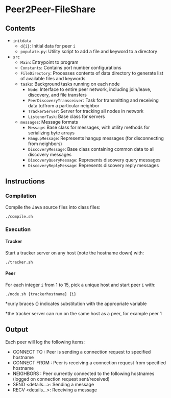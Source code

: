 # Peer2Peer-FileShare
## Contents
- `initdata`
  - `d{i}`: Initial data for peer `i`
  - `populate.py`: Utility script to add a file and keyword to a directory
- `src`
  - `Main`:
  Entrypoint to program
  - `Constants`:
  Contains port number configurations
  - `FileDirectory`:
  Processes contents of data directory to generate list of available files and keywords
  - `tasks`: Background tasks running on each node
    - `Node`: Interface to entire peer network, including join/leave, discovery, and file transfers
    - `PeerDiscoveryTransceiver`: Task for transmitting and receiving data to/from a particular neighbor
    - `TrackerServer`: Server for tracking all nodes in network
    - `ListenerTask`: Base class for servers
  - `messages`: Message formats
    - `Message`: Base class for messages, with utility methods for serializing byte arrays
    - `HangupMessage`: Represents hangup messages (for disconnecting from neighbors)
    - `DiscoveryMessage`: Base class containing common data to all discovery messages
    - `DiscoveryQueryMessage`: Represents discovery query messages
    - `DiscoveryReplyMessage`: Represents discovery reply messages
## Instructions
### Compilation
Compile the Java source files into class files:
```
./compile.sh
```

### Execution
#### Tracker
Start a tracker server on any host (note the hostname down) with:
```
./tracker.sh
```

#### Peer
For each integer `i` from 1 to 15, pick a unique host and start peer `i` with:
```
./node.sh {trackerhostname} {i}
```

*curly braces {} indicates substitution with the appropriate variable

*the tracker server can run on the same host as a peer, for example peer 1

## Output
Each peer will log the following items:
- CONNECT TO <hostname>: Peer is sending a connection request to specified hostname
- CONNECT FROM <hostname>: Peer is receiving a connection request from specified hostname
- NEIGHBORS <hostnames>: Peer currently connected to the following hostnames (logged on connection request sent/received)
- SEND <details...>: Sending a message
- RECV <details...>: Receiving a message